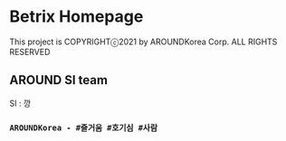 # Betrix Homepage

This project is COPYRIGHTⓒ2021 by AROUNDKorea Corp. ALL RIGHTS RESERVED
 
## AROUND SI team 
 
SI : 깡

### `AROUNDKorea - #즐거움 #호기심 #사람`
